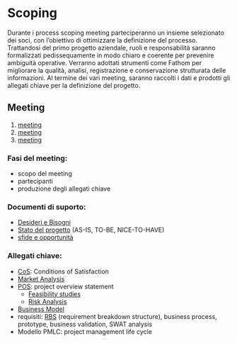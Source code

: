 # Scoping

Durante i process scoping meeting parteciperanno un insieme selezionato dei soci, con
l’obiettivo di ottimizzare la definizione del processo.
Trattandosi del primo progetto aziendale, ruoli e responsabilità saranno formalizzati
pedissequamente in modo chiaro e coerente per prevenire ambiguità operative.
Verranno adottati strumenti come Fathom per migliorare la qualità, analisi, registrazione e
conservazione strutturata delle informazioni.
Al termine dei vari meeting, saranno raccolti i dati e prodotti gli allegati chiave per la
definizione del progetto.

## Meeting

1. [meeting](scoping/1-meeting.md)
2. [meeting](scoping/2-meeting.md)
3. [meeting](scoping/3-meeting.md)

### Fasi del meeting:

- scopo del meeting
- partecipanti
- produzione degli allegati chiave

### Documenti di suporto:

- [Desideri e Bisogni](scoping/1-meeting.md)
- [Stato del progetto](scoping/1-meeting.md) (AS-IS, TO-BE, NICE-TO-HAVE)
- [sfide e opportunità](scoping/1-meeting.md)

### Allegati chiave:

- [CoS](scoping/1-meeting.md): Conditions of Satisfaction
- [Market Analysis](scoping/Market-Analysis.md)
- [POS](scoping/POS.md): project overview statement
    - [Feasibility studies](scoping/Feasibility-Studies.md)
    - [Risk Analysis](scoping/Risk-Analysis.md)
- [Business Model](scoping/2-meeting.md)
- requisiti: [RBS](scoping/RBS.md) (requirement breakdown structure), business process, prototype, business validation,
  SWAT analysis
- Modello PMLC: project management life cycle

